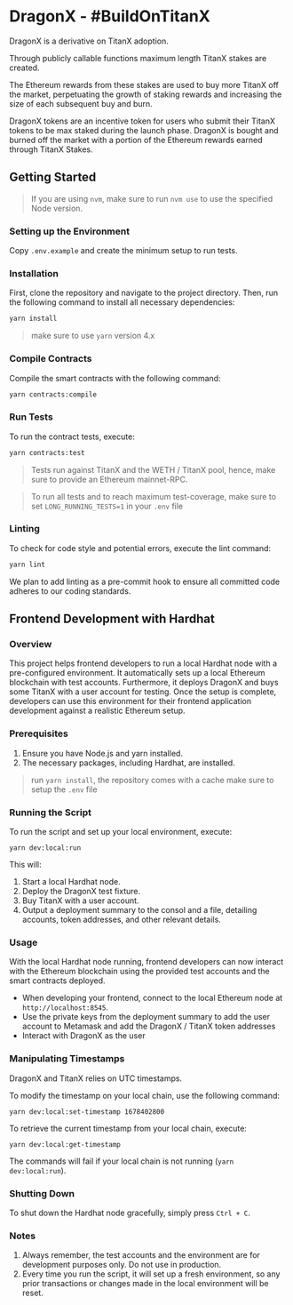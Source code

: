 # DragonX - #BuildOnTitanX
DragonX is a derivative on TitanX adoption. 

Through publicly callable functions maximum length TitanX stakes are created. 

The Ethereum rewards from these stakes are used to buy more TitanX off the market, perpetuating the growth of staking rewards and increasing the size of each subsequent buy and burn.

DragonX tokens are an incentive token for users who submit their TitanX tokens to be max staked during the launch phase. DragonX is bought and burned off the market with a portion of the Ethereum rewards earned through TitanX Stakes.

## Getting Started
> If you are using `nvm`, make sure to run `nvm use` to use the specified Node version.

### Setting up the Environment
Copy `.env.example` and create the minimum setup to run tests.

### Installation
First, clone the repository and navigate to the project directory. Then, run the following command to install all necessary dependencies:

```bash
yarn install
```

> make sure to use `yarn` version 4.x

### Compile Contracts
Compile the smart contracts with the following command:

```bash
yarn contracts:compile
```

### Run Tests
To run the contract tests, execute:

```bash
yarn contracts:test
```

> Tests run against TitanX and the WETH / TitanX pool, hence, make sure to provide an Ethereum mainnet-RPC.

> To run all tests and to reach maximum test-coverage, make sure to  set `LONG_RUNNING_TESTS=1` in your `.env` file

### Linting
To check for code style and potential errors, execute the lint command:

```bash
yarn lint
```

We plan to add linting as a pre-commit hook to ensure all committed code adheres to our coding standards.

## Frontend Development with Hardhat

### Overview
This project helps frontend developers to run a local Hardhat node with a pre-configured environment. It automatically sets up a local Ethereum blockchain with test accounts. Furthermore, it deploys DragonX and buys some TitanX with a user account for testing. Once the setup is complete, developers can use this environment for their frontend application development against a realistic Ethereum setup.

### Prerequisites

1. Ensure you have Node.js and yarn installed.
2. The necessary packages, including Hardhat, are installed.

> run `yarn install`, the repository comes with a cache
> make sure to setup the `.env` file

### Running the Script

To run the script and set up your local environment, execute:
```
yarn dev:local:run
```

This will:

1. Start a local Hardhat node.
2. Deploy the DragonX test fixture.
3. Buy TitanX with a user account.
4. Output a deployment summary to the consol and a file, detailing accounts, token addresses, and other relevant details.

### Usage

With the local Hardhat node running, frontend developers can now interact with the Ethereum blockchain using the provided test accounts and the smart contracts deployed. 

- When developing your frontend, connect to the local Ethereum node at `http://localhost:8545`.
- Use the private keys from the deployment summary to add the user account to Metamask and add the DragonX / TitanX token addresses
- Interact with DragonX as the user

### Manipulating Timestamps

DragonX and TitanX relies on UTC timestamps.

To modify the timestamp on your local chain, use the following command:
``` 
yarn dev:local:set-timestamp 1678402800
```

To retrieve the current timestamp from your local chain, execute:
```
yarn dev:local:get-timestamp
```

The commands will fail if your local chain is not running (`yarn dev:local:run`).

### Shutting Down

To shut down the Hardhat node gracefully, simply press `Ctrl + C`.

### Notes

1. Always remember, the test accounts and the environment are for development purposes only. Do not use in production.
2. Every time you run the script, it will set up a fresh environment, so any prior transactions or changes made in the local environment will be reset.
